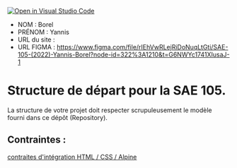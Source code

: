 [![Open in Visual Studio Code](https://classroom.github.com/assets/open-in-vscode-c66648af7eb3fe8bc4f294546bfd86ef473780cde1dea487d3c4ff354943c9ae.svg)](https://classroom.github.com/online_ide?assignment_repo_id=9708337&assignment_repo_type=AssignmentRepo)
- NOM : Borel
- PRÉNOM : Yannis
- URL du site :
- URL FIGMA : https://www.figma.com/file/rIEhVwRLejRiDoNuqLtGti/SAE-105-(2022)-Yannis-Borel?node-id=322%3A1210&t=G6NWYc1741XIusaJ-1

# Structure de départ pour la SAE 105.

La structure de votre projet doit respecter scrupuleusement le modèle fourni dans ce dépôt (Repository).

## Contraintes :
[contraites d'intégration HTML / CSS / Alpine](https://moodle.univ-fcomte.fr/mod/page/view.php?id=645799)
